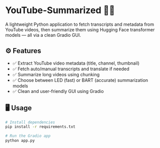 # YouTube-Summarized 📜✨

A lightweight Python application to fetch transcripts and metadata from YouTube videos, then summarize them using Hugging Face transformer models — all via a clean Gradio GUI.

## ⚙️ Features

- ✅ Extract YouTube video metadata (title, channel, thumbnail)
- ✅ Fetch auto/manual transcripts and translate if needed
- ✅ Summarize long videos using chunking
- ✅ Choose between LED (fast) or BART (accurate) summarization models
- ✅ Clean and user-friendly GUI using Gradio

## 🖥️ Usage

```bash
# Install dependencies
pip install -r requirements.txt
```

```bash
# Run the Gradio app
python app.py
```